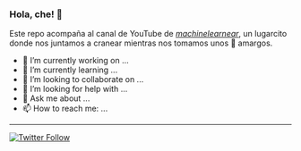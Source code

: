 ### Hola, che! 👋

<!--
**machinelearnear/machinelearnear** is a ✨ _special_ ✨ repository because its `README.md` (this file) appears on your GitHub profile.
-->

Este repo acompaña al canal de YouTube de [*machinelearnear*](https://www.youtube.com/c/machinelearnear), un lugarcito donde nos juntamos a cranear mientras nos tomamos unos 🧉 amargos. 

- 🔭 I’m currently working on ...
- 🌱 I’m currently learning ...
- 👯 I’m looking to collaborate on ...
- 🤔 I’m looking for help with ...
- 💬 Ask me about ...
- 📫 How to reach me: ...

---

[![Twitter Follow](https://img.shields.io/twitter/follow/machinelearnear?label=Follow&style=social)](https://twitter.com/machinelearnear)
